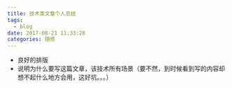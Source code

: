 ```yaml
---
title: 技术类文章个人总结
tags:
  - blog
date: 2017-08-21 11:33:28
categories: 随感
---
```


+ 良好的排版
+ 说明为什么要写这篇文章，该技术所有场景（要不然，到时候看到写的内容却想不起什么地方会用，这好坑。。。）

